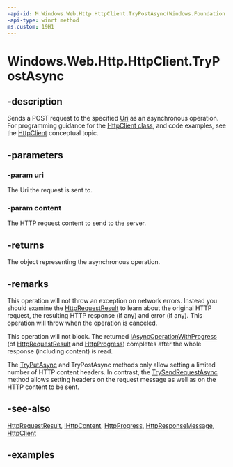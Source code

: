 ```yaml
---
-api-id: M:Windows.Web.Http.HttpClient.TryPostAsync(Windows.Foundation.Uri,Windows.Web.Http.IHttpContent)
-api-type: winrt method
ms.custom: 19H1
---
```


<!-- Method syntax.
public IAsyncOperationWithProgress<HttpProgress> HttpClient.TryPostAsync(Uri uri, IHttpContent content)
-->

# Windows.Web.Http.HttpClient.TryPostAsync

## -description
Sends a POST request to the specified [Uri](../windows.foundation/uri.md) as an asynchronous operation. For programming guidance for the [HttpClient class](/uwp/api/windows.web.http.httpclient), and code examples, see the [HttpClient](/windows/uwp/networking/httpclient) conceptual topic.

## -parameters
### -param uri
The Uri the request is sent to.

### -param content
The HTTP request content to send to the server.

## -returns
The object representing the asynchronous operation.

## -remarks
This operation will not throw an exception on network errors. Instead you should examine the [HttpRequestResult](httprequestresult.md) to learn about the original HTTP request, the resulting HTTP response (if any) and error (if any). This operation will throw when the operation is canceled.

This operation will not block. The returned [IAsyncOperationWithProgress](../windows.foundation/iasyncoperationwithprogress_2.md) (of [HttpRequestResult](/uwp/api/windows.web.http.httprequestresult) and [HttpProgress](/uwp/api/windows.web.http.httpprogress)) completes after the whole response (including content) is read.

The [TryPutAsync](httpclient_tryputasync_1991770449.md) and TryPostAsync methods only allow setting a limited number of HTTP content headers. In contrast, the [TrySendRequestAsync](httpclient_trysendrequestasync_1392908712.md) method allows setting headers on the request message as well as on the HTTP content to be sent.

## -see-also
[HttpRequestResult](httprequestresult.md), [IHttpContent](ihttpcontent.md), [HttpProgress](httpprogress.md), [HttpResponseMessage](httpresponsemessage.md), [HttpClient](/windows/uwp/networking/httpclient)

## -examples

